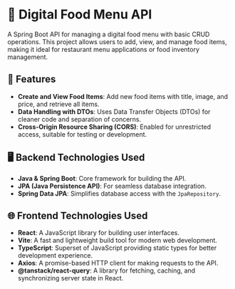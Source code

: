# 🍔 Digital Food Menu API

A Spring Boot API for managing a digital food menu with basic CRUD operations. This project allows users to add, view, and manage food items, making it ideal for restaurant menu applications or food inventory management.

## 🚀 Features

- **Create and View Food Items**: Add new food items with title, image, and price, and retrieve all items.
- **Data Handling with DTOs**: Uses Data Transfer Objects (DTOs) for cleaner code and separation of concerns.
- **Cross-Origin Resource Sharing (CORS)**: Enabled for unrestricted access, suitable for testing or development.

## 🖥️ Backend Technologies Used

- **Java & Spring Boot**: Core framework for building the API.
- **JPA (Java Persistence API)**: For seamless database integration.
- **Spring Data JPA**: Simplifies database access with the `JpaRepository`.

## 🌐 Frontend Technologies Used

- **React**: A JavaScript library for building user interfaces.
- **Vite**: A fast and lightweight build tool for modern web development.
- **TypeScript**: Superset of JavaScript providing static types for better development experience.
- **Axios**: A promise-based HTTP client for making requests to the API.
- **@tanstack/react-query**: A library for fetching, caching, and synchronizing server state in React.
